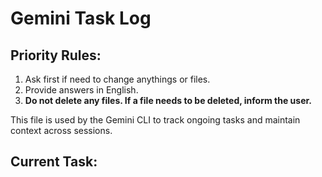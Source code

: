 # Gemini Task Log

## Priority Rules:

1.  Ask first if need to change anythings or files.
2.  Provide answers in English.
3.  **Do not delete any files. If a file needs to be deleted, inform the user.**

This file is used by the Gemini CLI to track ongoing tasks and maintain context across sessions.

## Current Task:
